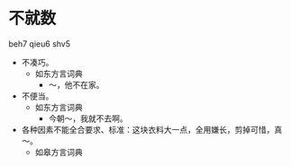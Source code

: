 # 不就数
beh7 qieu6 shv5
+ 不凑巧。
  * 如东方言词典
    - ～，他不在家。
+ 不便当。
  * 如东方言词典
    - 今朝～，我就不去啊。
+ 各种因素不能全合要求、标准：这块衣料大一点，全用嫌长，剪掉可惜，真～。
  * 如皋方言词典
